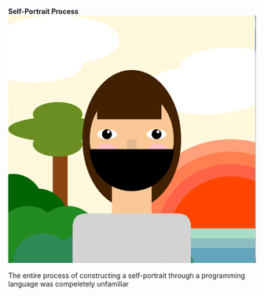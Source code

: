 **Self-Portrait Process**
![alt text](https://github.com/angelicaraagas/IntroToIM/blob/main/Sept%207/Screen%20Shot%202021-09-06%20at%203.05.12%20PM.png)

The entire process of constructing a self-portrait through a programming language was compeletely unfamiliar
